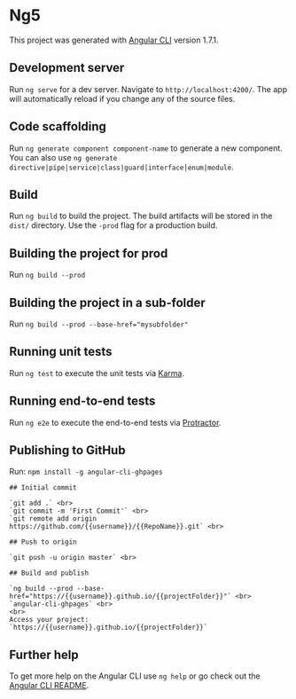 # Ng5

This project was generated with [Angular CLI](https://github.com/angular/angular-cli) version 1.7.1.

## Development server

Run `ng serve` for a dev server. Navigate to `http://localhost:4200/`. The app will automatically reload if you change any of the source files.

## Code scaffolding

Run `ng generate component component-name` to generate a new component. You can also use `ng generate directive|pipe|service|class|guard|interface|enum|module`.

## Build

Run `ng build` to build the project. The build artifacts will be stored in the `dist/` directory. Use the `-prod` flag for a production build.

## Building the project for prod

Run `ng build --prod`

## Building the project in a sub-folder

Run `ng build --prod --base-href="mysubfolder"`

## Running unit tests

Run `ng test` to execute the unit tests via [Karma](https://karma-runner.github.io).

## Running end-to-end tests

Run `ng e2e` to execute the end-to-end tests via [Protractor](http://www.protractortest.org/).


## Publishing to GitHub

Run:
`npm install -g angular-cli-ghpages`

	## Initial commit

	`git add .` <br>
	`git commit -m 'First Commit'` <br>
	`git remote add origin https://github.com/{{username}}/{{RepoName}}.git` <br>

	## Push to origin

	`git push -u origin master` <br>

	## Build and publish

	`ng build --prod --base-href="https://{{username}}.github.io/{{projectFolder}}"` <br>
	`angular-cli-ghpages` <br>
	<br>
	Access your project: `https://{{username}}.github.io/{{projectFolder}}`


## Further help

To get more help on the Angular CLI use `ng help` or go check out the [Angular CLI README](https://github.com/angular/angular-cli/blob/master/README.md).
